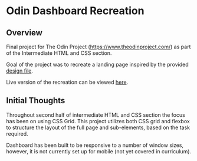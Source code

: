 # Odin Dashboard Recreation

## Overview

Final project for The Odin Project (https://www.theodinproject.com/) as part of the Intermediate HTML and CSS section. 

Goal of the project was to recreate a landing page inspired by the provided [design file](https://cdn.statically.io/gh/TheOdinProject/curriculum/main/html_css/grid-lessons/project-dashboard/dashboard-project.png).

Live version of the recreation can be viewed [here](https://ayrt-n.github.io/odin-admin-dashboard/).

## Initial Thoughts

Throughout second half of intermediate HTML and CSS section the focus has been on using CSS Grid. This project utilizes both CSS grid and flexbox to structure the layout of the full page and sub-elements, based on the task required.

Dashboard has been built to be responsive to a number of window sizes, however, it is not currently set up for mobile (not yet covered in curriculum).

